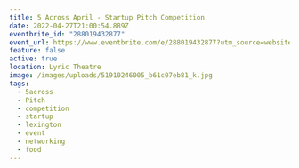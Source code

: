 ```yaml
---
title: 5 Across April - Startup Pitch Competition
date: 2022-04-27T21:00:54.889Z
eventbrite_id: "288019432877"
event_url: https://www.eventbrite.com/e/288019432877?utm_source=website&utm_medium=website&utm_campaign=5a-website-april2022
feature: false
active: true
location: Lyric Theatre
image: /images/uploads/51910246005_b61c07eb81_k.jpg
tags:
  - 5across
  - Pitch
  - competition
  - startup
  - lexington
  - event
  - networking
  - food
---
```

